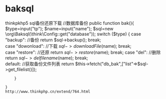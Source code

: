 # baksql
thinkpkhp5 sql备份还原下载
//数据库备份
    public function bak(){
       $type=input("tp");
       $name=input("name");
       $sql=new \org\Baksql(\think\Config::get("database"));
       switch ($type)
        {
        case "backup": //备份
          return $sql->backup();
          break;  
        case "dowonload": //下载
          $sql->downloadFile($name);
          break;  
        case "restore": //还原
          return $sql->restore($name);
          break; 
        case "del": //删除
          return $sql->delfilename($name);
          break;          
        default: //获取备份文件列表
            return $this->fetch("db_bak",["list"=>$sql->get_filelist()]); 
          
        }
        
    }
    http://www.thinkphp.cn/extend/764.html

